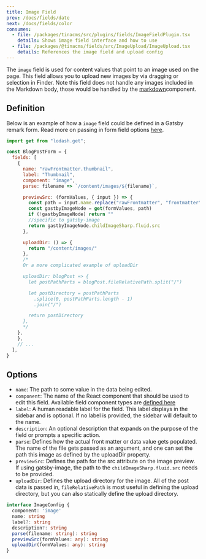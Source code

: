 ```yaml
---
title: Image Field
prev: /docs/fields/date
next: /docs/fields/color
consumes:
  - file: /packages/tinacms/src/plugins/fields/ImageFieldPlugin.tsx
    details: Shows image field interface and how to use
  - file: /packages/@tinacms/fields/src/ImageUpload/ImageUpload.tsx
    details: References the image field and upload config
---
```


The `image` field is used for content values that point to an image used on the page. This field allows you to upload new images by via dragging or selection in Finder. Note this field does not handle any images included in the Markdown body, those would be handled by the [markdown](docs/fields/markdown)component.

## Definition

Below is an example of how a `image` field could be defined in a Gatsby remark form. Read more on passing in form field options [here](/docs/gatsby/markdown#customizing-remark-forms).

```javascript
import get from "lodash.get";

const BlogPostForm = {
  fields: [
    {
      name: "rawFrontmatter.thumbnail",
      label: "Thumbnail",
      component: "image",
      parse: filename => `/content/images/${filename}`,

      previewSrc: (formValues, { input }) => {
        const path = input.name.replace("rawFrontmatter", "frontmatter")
        const gastbyImageNode = get(formValues, path)
        if (!gastbyImageNode) return ""
        //specific to gatsby-image
        return gastbyImageNode.childImageSharp.fluid.src
      },

      uploadDir: () => {
        return "/content/images/"
      },
      /*
      Or a more complicated example of uploadDir

      uploadDir: blogPost => {
        let postPathParts = blogPost.fileRelativePath.split("/")

        let postDirectory = postPathParts
          .splice(0, postPathParts.length - 1)
          .join("/")

        return postDirectory
      },
      */
    },
    },
    // ...
  ],
}
```

## Options

 - `name`: The path to some value in the data being edited.
 - `component`: The name of the React component that should be used to edit this field. Available field component types are [defined here](/docs/concepts/fields#field-types)
 - `label`: A human readable label for the field. This label displays in the sidebar and is optional. If no label is provided, the sidebar will default to the name.
 - `description`: An optional description that expands on the purpose of the field or prompts a specific action.
 - `parse`: Defines how the actual front matter or data value gets populated. The name of the file gets passed as an argument, and one can set the path this image as defined by the uploadDir property.
 - `previewSrc`: Defines the path for the src attribute on the image preview. If using gatsby-image, the path to the `childImageSharp.fluid.src` needs to be provided.
 - `uploadDir`: Defines the upload directory for the image. All of the post data is passed in, `fileRelativePath` is most useful in defining the upload directory, but you can also statically define the upload directory.

```typescript
interface ImageConfig {
  component: 'image'
  name: string
  label?: string
  description?: string
  parse(filename: string): string
  previewSrc(formValues: any): string
  uploadDir(formValues: any): string
}
```
